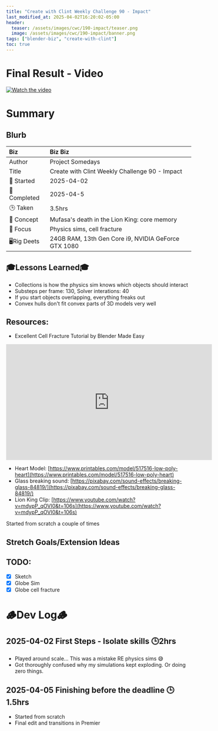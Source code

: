 ```yaml
---
title: "Create with Clint Weekly Challenge 90 - Impact"
last_modified_at: 2025-04-02T16:20:02-05:00
header:
  teaser: /assets/images/cwc/190-impact/teaser.png
  image: /assets/images/cwc/190-impact/banner.png
tags: ["blender-biz", "create-with-clint"]
toc: true
---
```


# Final Result - Video
[![Watch the video](https://img.youtube.com/vi/Xl7YNlMi67k/maxresdefault.jpg)](https://youtu.be/Xl7YNlMi67k)

# Summary
## Blurb

| Biz             | Biz Biz                               |
|:--------           | :---------                                |
| Author          | Project Somedays                      |
| Title           | Create with Clint Weekly Challenge 90 - Impact |
| 📅 Started      | 2025-04-02        |
| 📅 Completed    | 2025-04-5       |
| 🕒 Taken        | 3.5hrs                                  |
| 🤯 Concept      | Mufasa's death in the Lion King: core memory       |
| 🔎 Focus        | Physics sims, cell fracture   |
| 🖥️Rig Deets     | 24GB RAM, 13th Gen Core i9, NVIDIA GeForce GTX 1080 |

## 🎓Lessons Learned🎓
- Collections is how the physics sim knows which objects should interact
- Substeps per frame: 130, Solver interations: 40
- If you start objects overlapping, everything freaks out
- Convex hulls don't fit convex parts of 3D models very well

## Resources:
- Excellent Cell Fracture Tutorial by Blender Made Easy
<iframe width="560" height="315" src="https://www.youtube.com/embed/Xdrz7icUvC4?si=nbuQG6mGM25nYc1u" title="YouTube video player" frameborder="0" allow="accelerometer; autoplay; clipboard-write; encrypted-media; gyroscope; picture-in-picture; web-share" referrerpolicy="strict-origin-when-cross-origin" allowfullscreen></iframe>

- Heart Model: [https://www.printables.com/model/517516-low-poly-heart](https://www.printables.com/model/517516-low-poly-heart)
- Glass breaking sound: [https://pixabay.com/sound-effects/breaking-glass-84819/](https://pixabay.com/sound-effects/breaking-glass-84819/)
- Lion King Clip: [https://www.youtube.com/watch?v=mdypP_qOVI0&t=106s](https://www.youtube.com/watch?v=mdypP_qOVI0&t=106s)

Started from scratch a couple of times

## Stretch Goals/Extension Ideas

## TODO:
- [x] Sketch
- [x] Globe Sim
- [x] Globe cell fracture

# 🪵Dev Log🪵

## 2025-04-02 First Steps - Isolate skills 🕒2hrs
- Played around scale... This was a mistake RE physics sims 😅
- Got thoroughly confused why my simulations kept exploding. Or doing zero things.

## 2025-04-05 Finishing before the deadline 🕒1.5hrs
- Started from scratch
- Final edit and transitions in Premier


